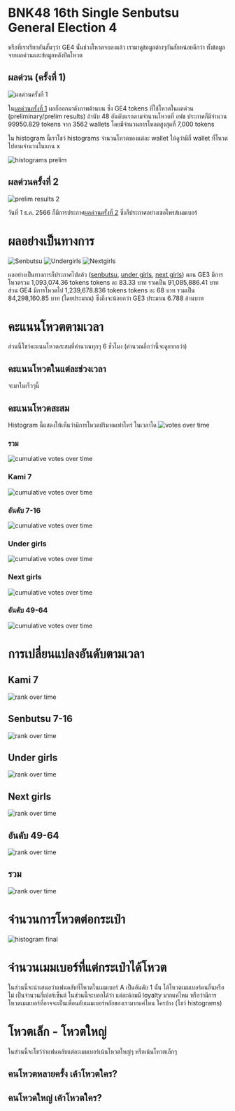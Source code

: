 # BNK48 16th Single Senbutsu General Election 4

หรือที่เราเรียกกันสั้นๆว่า GE4 นั้นช่วงโหวตจบลงแล้ว เรามาดูข้อมูลต่างๆกันสักหน่อยดีกว่า ทั้งข้อมูลจากผลด่วนและข้อมูลหลังปิดโหวต

## ผลด่วน (ครั้งที่ 1)

![ผลด่วนครั้งที่ 1](/docs/assets/images/GE4_prelim.jpg)

ใน[ผลด่วนครั้งที่ 1](https://www.facebook.com/photo.php?fbid=920875399397107&set=pb.100044239668761.-2207520000&type=3) ผลก็ออกมาดังภาพด้านบน ซึ่ง GE4 tokens ที่ใช้โหวตในผลด่วน (preliminary/prelim results) ถ้านับ 48 อันดับแรกตามจำนวนโหวตที่ อฟช ประกาศก็มีจำนวน 99950.829 tokens จาก 3562 wallets โดยมีจำนวนการโหลตสูงสุดที่ 7,000 tokens 

ใน histogram นี้เราโชว์ histograms จำนวนโหวตของแต่ละ wallet ให้ดูว่ามีกี่ wallet ที่โหวตไปตามจำนวนในแกน x

![histograms prelim](/docs/assets/images/histogram_prelim_1.png)

## ผลด่วนครั้งที่ 2

![prelim results 2](/docs/assets/images/GE4_prelim_2.jpg)

วันที่ 1 ธ.ค. 2566 ก็มีการประกาศ[ผลด่วนครั้งที่ 2](https://www.facebook.com/photo/?fbid=920875399397107&set=a.331457648338888) ซึ่งก็ประกาศอย่างเซอไพรส์เมมเบอร์ 

# ผลอย่างเป็นทางการ
![Senbutsu](/docs/assets/images/GE4_final_1.jpg)
![Undergirls](/docs/assets/images/GE4_final_2.jpg)
![Nextgirls](/docs/assets/images/GE4_final_3.jpg)

ผลอย่างเป็นทางการก็ประกาศไปแล้ว ([senbutsu](https://www.facebook.com/bnk48official/posts/pfbid02KKzUqhWL2v1zmakfkCDnZzjUAKQe5WERVL3AMsfdEzo9WCvcmkySKNCCmbZ6MFxpl), [under girls](https://www.facebook.com/bnk48official/posts/pfbid022zvSbQ5s3uw7B3XuRJoKVYRyznNEpXLac8hfHTh8ZLSY7jq52iEYWMWC2zJoucL5l), [next girls](https://www.facebook.com/bnk48official/posts/pfbid029Ys5NUonr9KdHhSJGM27MFkKXFZakkpdwb6ajM7j2tKjMXwVst7jYuDU2bNT7BE1l))
ตอน GE3 มีการโหวตรวม 1,093,074.36 tokens tokens ละ 83.33 บาท รวมเป็น 91,085,886.41 บาท ส่วน GE4 มีการโหวตไป 1,239,678.836 tokens tokens ละ 68 บาท รวมเป็น 84,298,160.85 บาท (โดยประมาณ) ซึ่งถึงจะน้อยกว่า GE3 ประมาณ 6.788 ล้านบาท

# คะแนนโหวตตามเวลา
ส่วนนี้โชว์คะแนนโหวตสะสมที่คำนวณทุกๆ 6 ชั่วโมง (คำนวณถี่กว่านี้จะดูยากกว่า)

## คะแนนโหวตในแต่ละช่วงเวลา
จะมาในเร็วๆนี้

## คะแนนโหวตสะสม
Histogram นี้แสดงให้เห็นว่ามีการโหวตปริมาณเท่าไหร่ ในเวลาใด
![votes over time](docs/assets/images/GE4_transfer_amount.png)
### รวม
![cumulative votes over time](docs/assets/images/GE4_cumulative_vote.png)

### Kami 7
![cumulative votes over time](docs/assets/images/GE4_daily_cumsum_1.png)

### อันดับ 7-16
![cumulative votes over time](docs/assets/images/GE4_daily_cumsum_2.png)

### Under girls
![cumulative votes over time](docs/assets/images/GE4_daily_cumsum_3.png)

### Next girls
![cumulative votes over time](docs/assets/images/GE4_daily_cumsum_4.png)

### อันดับ 49-64
![cumulative votes over time](docs/assets/images/GE4_daily_cumsum_5.png)

# การเปลี่ยนแปลงอันดับตามเวลา
## Kami 7
![rank over time](docs/assets/images/GE4_daily_ranking_1.png)

## Senbutsu 7-16
![rank over time](docs/assets/images/GE4_daily_ranking_2.png)

## Under girls
![rank over time](docs/assets/images/GE4_daily_ranking_3.png)

## Next girls
![rank over time](docs/assets/images/GE4_daily_ranking_4.png)

## อันดับ 49-64
![rank over time](docs/assets/images/GE4_daily_ranking_5.png)

## รวม
![rank over time](docs/assets/images/GE4_daily_ranking_0.png)


# จำนวนการโหวตต่อกระเป๋า
![histogram final](docs/assets/images/histogram_vote_wallet_final.png)

# จำนวนเมมเบอร์ที่แต่กระเป๋าได้โหวต
ในส่วนนี้จะนำเสนอว่าแฟนคลับที่โหวตในเมมเบอร์ A เป็นอันดับ 1 นั้น ได้โหวตเมมเบอร์คนอื่นหรือไม่ เป็นจำนวนกี่เปอร์เซ็นต์ ในส่วนนี้จะบอกได้ว่า แต่ละด้อมมี loyalty มากแค่ไหน หรือว่ามีการโหวตเมมเบอร์ที่อาจจะเป็นเพื่อนกับเมมเบอร์หลักของเรามากแค่ไหน ใครบ้าง (โชว์ histograms)

# โหวตเล็ก - โหวตใหญ่
ในส่วนนี้จะโชว์ว่าแฟนคลับแต่ละเมมเบอร์เน้นโหวตใหญ่ๆ หรือเน้นโหวตเล็กๆ
## คนโหวตหลายครั้ง เค้าโหวตใคร?

## คนโหวดใหญ่ เค้าโหวตใคร?


